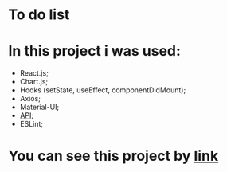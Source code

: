 # To do list 

# In this project i was used:

- React.js;
- Chart.js;
- Hooks (setState, useEffect, componentDidMount);
- Axios;
- Material-UI;
- [API](https://covid19.mathdro.id/api);
- ESLint;

# You can see this project by [link](https://main-todo.netlify.app/)
